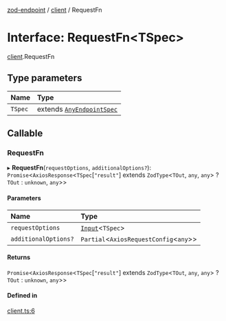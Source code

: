 [zod-endpoint](../README.md) / [client](../modules/client.md) / RequestFn

# Interface: RequestFn<TSpec\>

[client](../modules/client.md).RequestFn

## Type parameters

| Name | Type |
| :------ | :------ |
| `TSpec` | extends [`AnyEndpointSpec`](../modules/spec.md#anyendpointspec) |

## Callable

### RequestFn

▸ **RequestFn**(`requestOptions`, `additionalOptions?`): `Promise`<`AxiosResponse`<`TSpec`[``"result"``] extends `ZodType`<`TOut`, `any`, `any`\> ? `TOut` : `unknown`, `any`\>\>

#### Parameters

| Name | Type |
| :------ | :------ |
| `requestOptions` | [`Input`](../modules/spec.md#input)<`TSpec`\> |
| `additionalOptions?` | `Partial`<`AxiosRequestConfig`<`any`\>\> |

#### Returns

`Promise`<`AxiosResponse`<`TSpec`[``"result"``] extends `ZodType`<`TOut`, `any`, `any`\> ? `TOut` : `unknown`, `any`\>\>

#### Defined in

[client.ts:6](https://github.com/lorefnon/zod-endpoint/blob/c9af7ef/src/client.ts#L6)
